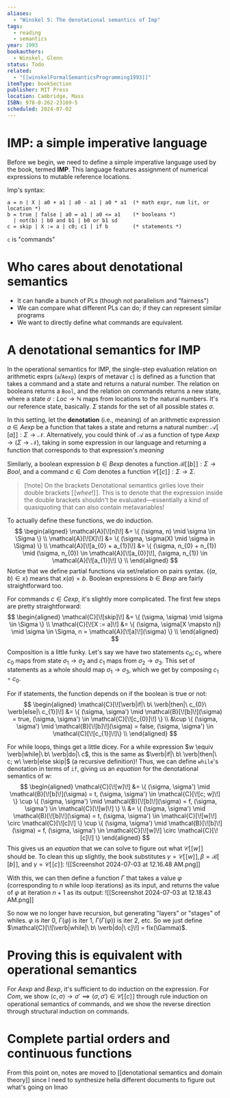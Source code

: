 ```yaml
---
aliases:
  - "Winskel 5: The denotational semantics of Imp"
tags:
  - reading
  - semantics
year: 1993
bookauthors:
  - Winskel, Glenn
status: Todo
related:
  - "[[winskelFormalSemanticsProgramming1993]]"
itemType: bookSection
publisher: MIT Press
location: Cambridge, Mass
ISBN: 978-0-262-23169-5
scheduled: 2024-07-02
---
```

# IMP: a simple imperative language

Before we begin, we need to define a simple imperative language used by the book, termed **IMP**. This language features assignment of numerical expressions to mutable reference locations.

Imp's syntax:

```ebnf
a = n | X | a0 + a1 | a0 - a1 | a0 * a1  (* math expr, num lit, or location *)
b = true | false | a0 = a1 | a0 <= a1    (* booleans *)
  | not(b) | b0 and b1 | b0 or b1 sd 
c = skip | X := a | c0; c1 | if b        (* statements *)
```

`c` is "commands"

# Who cares about denotational semantics

- It can handle a bunch of PLs (though not parallelism and "fairness")
- We can compare what different PLs can do; if they can represent similar programs
- We want to directly define what commands are equivalent.

# A denotational semantics for IMP

In the operational semantics for IMP, the single-step evaluation relation on arithmetic exprs (`a`/`Aexp`) (exprs of metavar `c`) is defined as a function that takes a command and a state and returns a natural number. The relation on booleans returns a `Bool`, and the relation on commands returns a new state, where a state $\sigma : Loc \to \mathbb{N}$ maps from locations to the natural numbers. It's our reference state, basically. $\Sigma$ stands for the set of all possible states $\sigma$.

In this setting, let the **denotation** (i.e., meaning) of an arithmetic expression $a \in Aexp$ be a function that takes a state and returns a natural number: $\mathcal{A}[\![a]\!] : \Sigma \to \mathcal{N}$. Alternatively, you could think of $\mathcal{A}$ as a function of type $Aexp \to (\Sigma \to \mathcal{N})$, taking in some expression in our language and returning a function that corresponds to that expression's *meaning*

Similarly, a boolean expression $b \in Bexp$ denotes a function $\mathcal{B}[\![b]\!] : \Sigma \to Bool$, and a command $c \in Com$ denotes a function $\mathcal{C}[\![c]\!] : \Sigma \to \Sigma$.

> [!note] On the brackets
> Denotational semantics girlies love their double brackets $[\![whee!]\!]$. This is to denote that the expression inside the double brackets shouldn't be evaluated—essentially a kind of quasiquoting that can also contain metavariables!

To actually define these functions, we do induction.
$$ \begin{aligned}
\mathcal{A}[\![n]\!] &= \{ (\sigma, n) \mid \sigma \in \Sigma \} \\
\mathcal{A}[\![X]\!] &= \{ (\sigma, \sigma(X) \mid \sigma in \Sigma) \} \\
\mathcal{A}[\![a_{0} + a_{1}]\!] &= \{ (\sigma, n_{0} + n_{1}) \mid (\sigma, n_{0}) \in \mathcal{A}[\![a_{0}]\!], (\sigma, n_{1}) \in \mathcal{A}[\![a_{1}]\!] \} \\
\end{aligned} $$
Notice that we define partial functions via set/relation on pairs syntax. $\{ (a, b) \in x \}$ means that $x(a) = b$. Boolean expressions $b \in Bexp$ are fairly straightforward too.

For commands $c \in Cexp$, it's slightly more complicated. The first few steps are pretty straightforward:
$$ \begin{aligned}
\mathcal{C}[\![skip]\!] &= \{ (\sigma, \sigma) \mid \sigma \in \Sigma \} \\
\mathcal{C}[\![X := a]\!] &= \{ (\sigma, \sigma[X \mapsto n]) \mid \sigma \in \Sigma, n = \mathcal{A}[\![a]\!](\sigma) \} \\
\end{aligned} $$

Composition is a little funky. Let's say we have two statements $c_{0}; c_{1}$, where $c_{0}$ maps from state $\sigma_{1} \to \sigma_{2}$ and $c_{1}$ maps from $\sigma_{2} \to \sigma_{3}$. This set of statements as a whole should map $\sigma_{1} \to \sigma_{3}$, which we get by composing $c_{1} \circ c_{0}$.

For if statements, the function depends on if the boolean is true or not:
$$ \begin{aligned}
\mathcal{C}[\![\verb|if|\ b\ \verb|then|\ c_{0}\ \verb|else|\ c_{1}]\!] &= \{ (\sigma, \sigma') \mid \mathcal{B}[\![b]\!](\sigma) = true, (\sigma, \sigma') \in \mathcal{C}[\![c_{0}]\!] \} \\
&\cup \{ (\sigma, \sigma') \mid \mathcal{B}[\![b]\!](\sigma) = false, (\sigma, \sigma') \in \mathcal{C}[\![c_{1}]\!]\} \\
\end{aligned}
$$

For while loops, things get a little dicey. For a while expression $w \equiv \verb|while|\ b\ \verb|do|\ c$, this is the same as $\verb|if|\ b\ \verb|then|\ c; w\ \verb|else skip|$ (a recursive definition)! Thus, we can define `while`'s denotation in terms of `if`, giving us an *equation* for the denotational semantics of $w$: $$ \begin{aligned}
\mathcal{C}[\![w]\!] &= \{ (\sigma, \sigma') \mid \mathcal{B}[\![b]\!](\sigma) = t, (\sigma, \sigma') \in \mathcal{C}[\![c; w]\!] \}
\cup \{ (\sigma, \sigma') \mid \mathcal{B}[\![b]\!](\sigma) = f, (\sigma, \sigma') \in \mathcal{C}[\![w]\!] \} \\
&= \{ (\sigma, \sigma') \mid \mathcal{B}[\![b]\!](\sigma) = t, (\sigma, \sigma') \in \mathcal{C}[\![w]\!] \circ \mathcal{C}[\![c]\!] \}
\cup \{ (\sigma, \sigma') \mid \mathcal{B}[\![b]\!](\sigma) = f, (\sigma, \sigma') \in \mathcal{C}[\![w]\!] \circ \mathcal{C}[\![c]\!] \}
\end{aligned} $$
This gives us an *equation* that we can solve to figure out what $\mathcal{C}[\![w]\!]$ should be. To clean this up slightly, the book substitutes $\gamma = \mathcal{C}[\![w]\!], \beta = \mathcal{B}[\![b]\!]$, and $\gamma = \mathcal{C}[\![c]\!]$: ![[Screenshot 2024-07-03 at 12.16.48 AM.png]]

With this, we can then define a function $\Gamma$ that takes a value $\varphi$ (corresponding to $n$ while loop iterations) as its input, and returns the value of $\varphi$ at iteration $n + 1$ as its output: ![[Screenshot 2024-07-03 at 12.18.43 AM.png]]

So now we no longer have recursion, but generating "layers" or "stages" of whiles.  $\varphi$ is iter 0, $\Gamma(\varphi)$ is iter 1, $\Gamma(\Gamma(\varphi))$ is iter 2, etc. So we just define $\mathcal{C}[\![\verb|while|\ b\ \verb|do|\ c]\!] = fix(\Gamma)$.

# Proving this is equivalent with operational semantics

For $Aexp$ and $Bexp$, it's sufficient to do induction on the expression. For $Com$, we show $\langle c, \sigma \rangle \to \sigma' \implies (\sigma, \sigma') \in \mathcal{C}[\![c]\!]$ through rule induction on operational semantics of commands, and we show the reverse direction through structural induction on commands.

# Complete partial orders and continuous functions

From this point on, notes are moved to [[denotational semantics and domain theory]] since I need to synthesize hella different documents to figure out what's going on lmao

